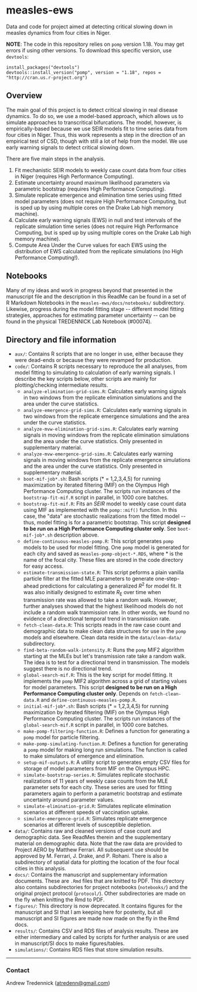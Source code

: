 # measles-ews
Data and code for project aimed at detecting critical slowing down in measles dynamics from four cities in Niger.

**NOTE**: The code in this repository relies on `pomp` version 1.18. 
You may get errors if using other versions. 
To download this specific version, use `devtools`:

```
install_packages("devtools")
devtools::install_version("pomp", version = "1.18", repos = "http://cran.us.r-project.org")
```

## Overview
The main goal of this project is to detect critical slowing in real disease dynamics.
To do so, we use a model-based approach, which allows us to simulate approaches to transcritical bifurcations.
The model, however, is empirically-based because we use SEIR models fit to time series data from four cities in Niger.
Thus, this work represents a step in the direction of an empirical test of CSD, though with still a lot of help from the model.
We use early warning signals to detect critical slowing down.

There are five main steps in the analysis.

1. Fit mechanistic SEIR models to weekly case count data from four cities in Niger (requires High Performance Computing).
2. Estimate uncertainty around maximum likelihood parameters via parametric bootstrap (requires High Performance Computing).
3. Simulate replicate emergence and elimination time series using fitted model parameters (does not require High Performance Computing, but is sped up by using multiple cores on the Drake Lab high memory machine).
4. Calculate early warning signals (EWS) in null and test intervals of the replicate simulation time series (does not require High Performance Computing, but is sped up by using multiple cores on the Drake Lab high memory machine).
5. Compute Area Under the Curve values for each EWS using the distribution of EWS calculated from the replicate simulations (no High Performance Computing!).

## Notebooks
Many of my ideas and work in progress beyond that presented in the manuscript file and the description in this ReadMe can be found in a set of R Markdown Notebooks in the `measles-ews/docs/notebooks/` subdirectory.
Likewise, progress during the model fitting stage -- different model fitting strategies, approaches for estimating parameter uncertainty -- can be found in the physical TREDENNICK Lab Notebook (#00074).

## Directory and file information
- `aux/`: Contains R scripts that are no longer in use, either because they were dead-ends or because they were revamped for production.
- `code/`: Contains R scripts necessary to reproduce the all analyses, from model fitting to simulating to calculation of early warning signals. I describe the key scripts below, other scripts are mainly for plotting/checking intermediate results.
  + `analyze-elimination-grid-sims.R`: Calculates early warning signals in two windows from the replicate elimination simulations and the area under the curve statistics.
  + `analyze-emergence-grid-sims.R`: Calculates early warning signals in two windows from the replicate emergence simulations and the area under the curve statistics. 
  + `analyze-mvw-elimination-grid-sims.R`: Calculates early warning signals in moving windows from the replicate elimination simulations and the area under the curve statistics. Only presented in supplementary material.
  + `analyze-mvw-emergence-grid-sims.R`: Calculates early warning signals in moving windows from the replicate emergence simulations and the area under the curve statistics. Only presented in supplementary material.
  + `boot-mif-job*.sh`: Bash scripts (* = 1,2,3,4,5) for running maximization by iterated filtering (MIF) on the Olympus High Performance Computing cluster. The scripts run instances of the `bootstrap-fit-mif.R` script in parallel, in 1000 core batches.
  + `bootstrap-fit-mif.R`: Fits an *SEIR* model to weekly case count data using MIF as implemented with the `pomp::mif()` function. In this case, the "data" are stochastic realizations from the fitted model -- thus, model fitting is for a parametric bootstrap. This script **designed to be run on a High Performance Computing cluster only**. See `boot-mif-job*.sh` description above.
  + `define-continuous-measles-pomp.R`: This script generates `pomp` models to be used for model fitting. One `pomp` model is generated for each city and saved as `measles-pomp-object-*.RDS`, where * is the name of the focal city. These files are stored in the code directory for easy access.
  + `estimate-transmission-state.R`: This script peforms a plain vanilla particle filter at the fitted MLE parameters to generate one-step-ahead predictions for calculating a generalized *R*<sup>2</sup> for model fit. It was also initially designed to estimate *R*<sub>E</sub> over time when transmission rate was allowed to take a random walk. However, further analyses showed that the highest likelihood models do not include a random walk tranmission rate. In other words, we found no evidence of a directional temporal trend in transmission rate.
  + `fetch-clean-data.R`: This scripts reads in the raw case count and demographic data to make clean data structures for use in the `pomp` models and elsewhere. Clean data reside in the `data/clean-data/` subdirectory.
  + `find-beta-random-walk-intensity.R`: Runs the `pomp` MIF2 algorithm starting at the MLEs but let's transmission rate take a random walk. The idea is to test for a directional trend in transmission. The models suggest there is no directional trend.
  + `global-search-mif.R`: This is the key script for model fitting. It implements the `pomp` MIF2 algorithm across a grid of starting values for model parameters. This script **designed to be run on a High Performance Computing cluster only**. Depends on `fetch-clean-data.R` and `define-continuous-measles-pomp.R`.
  + `initial-mif-job*.sh`: Bash scripts (* = 1,2,3,4,5) for running maximization by iterated filtering (MIF) on the Olympus High Performance Computing cluster. The scripts run instances of the `global-search-mif.R` script in parallel, in 1000 core batches.
  + `make-pomp-filtering-function.R`: Defines a function for generating a `pomp` model for particle filtering.
  + `make-pomp-simulating-function.R`: Defines a function for generating a `pomp` model for making long run simulations. The function is called to make simulators of emergence and elimination.
  + `setup-mif-outputs.R`: A utility script to generates empty CSV files for storage of model parameters from MIF on the Olympus HPC.
  + `simulate-bootstrap-series.R`: Simulates replicate stochastic realizations of 11 years of weekly case counts from the MLE parameter sets for each city. These series are used for fitting parameters again to perform a parametric bootstrap and estimate uncertainty around parameter values.
  + `simulate-elimination-grid.R`: Simulates replicate elimination scenarios at different speeds of vaccination uptake.
  + `simulate-emergence-grid.R`: Simulates replicate emergence scenarios at different levels of susceptible depletion.
- `data/`: Contains raw and cleaned versions of case count and demographic data. See ReadMes therein and the supplementary material on demographic data. Note that the raw data are provided to Project AERO by Matthew Ferrari. All subsequent use should be approved by M. Ferrari, J. Drake, and P. Rohani. There is also a subdirectory of spatial data for plotting the location of the four focal cities in this analysis.
- `docs/`: Contains the manuscript and supplementary information documents. These are `.Rmd` files that are knitted to PDF. This directory also contains subdirectories for project notebooks (`notebooks/`) and the original project protocol (`protocol/`). Other subdirectories are made on the fly when knitting the Rmd to PDF.
- `figures/`: This directory is now deprecated. It contains figures for the manuscript and SI that I am keeping here for posterity, but all manuscript and SI figures are made now made on the fly in the Rmd docs.
- `results/`: Contains CSV and RDS files of analysis results. These are either intermediary and called by scripts for further analysis or are used in manuscript/SI docs to make figures/tables.
- `simulations/`: Contains RDS files that store simulation results.

---

### Contact
Andrew Tredennick ([atredenn@gmail.com](mailto:atredenn@gmail.com))
